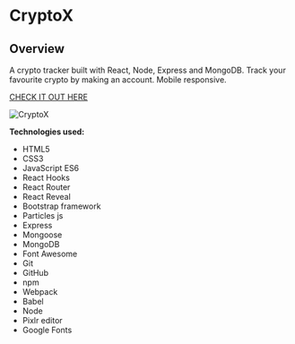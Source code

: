 # CryptoX

## Overview

A crypto tracker built with React, Node, Express and MongoDB. Track your favourite crypto by making an account. Mobile responsive.

[CHECK IT OUT HERE](https://cryptox-project.herokuapp.com/)

![CryptoX](./screenshots/home.png)

**Technologies used:**

- HTML5
- CSS3
- JavaScript ES6
- React Hooks
- React Router
- React Reveal
- Bootstrap framework
- Particles js
- Express
- Mongoose
- MongoDB
- Font Awesome
- Git
- GitHub
- npm
- Webpack
- Babel
- Node
- Pixlr editor
- Google Fonts